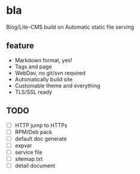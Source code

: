 # bla

Blog/Lite-CMS build on Automatic static file serving

## feature

* Markdown format, yes!
* Tags and page 
* WebDav, no git/svn required
* Automatically build site
* Customable theme and everything
* TLS/SSL ready

## TODO

- [ ] HTTP jump to HTTPs
- [ ] RPM/Deb pack
- [ ] default doc generate
- [ ] expvar
- [ ] service file
- [ ] sitemap.txt
- [ ] detail document
